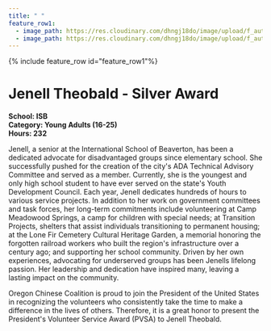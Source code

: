 ```yaml
---
title: " "
feature_row1:
  - image_path: https://res.cloudinary.com/dhngj18do/image/upload/f_auto,q_auto/v1/images/pvsa/2024_Jenell_Theobald
  - image_path: https://res.cloudinary.com/dhngj18do/image/upload/f_auto,q_auto/v1/images/activities/year_2024
---
```


{% include feature_row id="feature_row1"%}

# Jenell Theobald - Silver Award

**School: ISB**  
**Category: Young Adults (16-25)**  
**Hours: 232**  

Jenell, a senior at the International School of Beaverton, has been a dedicated advocate for disadvantaged groups since elementary school. She successfully pushed for the creation of the city's ADA Technical Advisory Committee and served as a member. Currently, she is the youngest and only high school student to have ever served on the state's Youth Development Council.
Each year, Jenell dedicates hundreds of hours to various service projects. In addition to her work on government committees and task forces, her long-term commitments include volunteering at Camp Meadowood Springs, a camp for children with special needs; at Transition Projects, shelters that assist individuals transitioning to permanent housing; at the Lone Fir Cemetery Cultural Heritage Garden, a memorial honoring the forgotten railroad workers who built the region's infrastructure over a century ago; and supporting her school community.
Driven by her own experiences, advocating for underserved groups has been Jenells lifelong passion. Her leadership and dedication have inspired many, leaving a lasting impact on the community.

Oregon Chinese Coalition is proud to join the President of the United States in recognizing the volunteers who consistently take the time to make a difference in the lives of others. Therefore, it is a great honor to present the President's Volunteer Service Award (PVSA) to Jenell Theobald.
